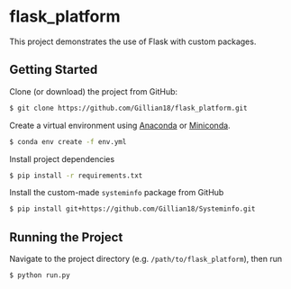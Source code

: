 # flask_platform

This project demonstrates the use of Flask with custom packages.

## Getting Started

Clone (or download) the project from GitHub:

```sh
$ git clone https://github.com/Gillian18/flask_platform.git
```

Create a virtual environment using [Anaconda](https://www.anaconda.com/download/) or [Miniconda](https://conda.io/miniconda.html).

```sh
$ conda env create -f env.yml
```

Install project dependencies

```sh
$ pip install -r requirements.txt
```

Install the custom-made `systeminfo` package from GitHub

```sh
$ pip install git+https://github.com/Gillian18/Systeminfo.git
```

## Running the Project

Navigate to the project directory (e.g. `/path/to/flask_platform`), then run

```py
$ python run.py
```
